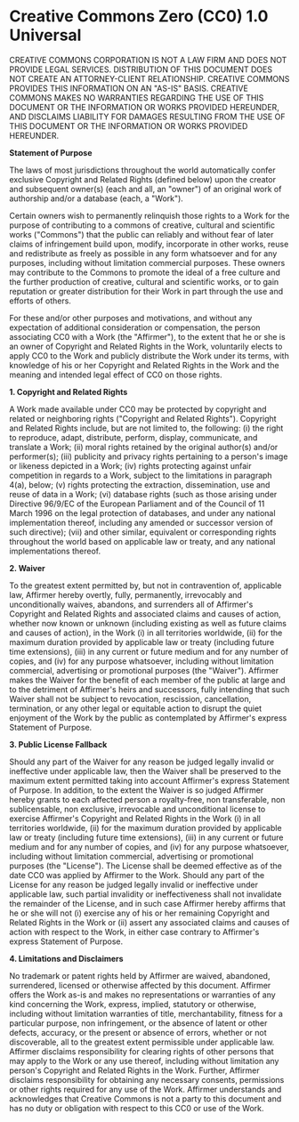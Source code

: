 Creative Commons Zero (CC0) 1.0 Universal
=========================================

CREATIVE COMMONS CORPORATION IS NOT A LAW FIRM AND DOES NOT PROVIDE LEGAL
SERVICES. DISTRIBUTION OF THIS DOCUMENT DOES NOT CREATE AN ATTORNEY-CLIENT
RELATIONSHIP. CREATIVE COMMONS PROVIDES THIS INFORMATION ON AN "AS-IS" BASIS.
CREATIVE COMMONS MAKES NO WARRANTIES REGARDING THE USE OF THIS DOCUMENT OR THE
INFORMATION OR WORKS PROVIDED HEREUNDER, AND DISCLAIMS LIABILITY FOR DAMAGES
RESULTING FROM THE USE OF THIS DOCUMENT OR THE INFORMATION OR WORKS PROVIDED
HEREUNDER.

**Statement of Purpose**

The laws of most jurisdictions throughout the world automatically confer
exclusive Copyright and Related Rights (defined below) upon the creator and
subsequent owner(s) (each and all, an "owner") of an original work of
authorship and/or a database (each, a "Work").

Certain owners wish to permanently relinquish those rights to a Work for the
purpose of contributing to a commons of creative, cultural and scientific works
("Commons") that the public can reliably and without fear of later claims of
infringement build upon, modify, incorporate in other works, reuse and
redistribute as freely as possible in any form whatsoever and for any purposes,
including without limitation commercial purposes. These owners may contribute
to the Commons to promote the ideal of a free culture and the further
production of creative, cultural and scientific works, or to gain reputation or
greater distribution for their Work in part through the use and efforts of
others.

For these and/or other purposes and motivations, and without any expectation of
additional consideration or compensation, the person associating CC0 with a
Work (the "Affirmer"), to the extent that he or she is an owner of Copyright
and Related Rights in the Work, voluntarily elects to apply CC0 to the Work and
publicly distribute the Work under its terms, with knowledge of his or her
Copyright and Related Rights in the Work and the meaning and intended legal
effect of CC0 on those rights.

**1. Copyright and Related Rights**

A Work made available under CC0 may be protected by copyright and related or
neighboring rights ("Copyright and Related Rights"). Copyright and Related
Rights include, but are not limited to, the following: (i) the right to
reproduce, adapt, distribute, perform, display, communicate, and translate a
Work; (ii) moral rights retained by the original author(s) and/or performer(s);
(iii) publicity and privacy rights pertaining to a person's image or likeness
depicted in a Work; (iv) rights protecting against unfair competition in
regards to a Work, subject to the limitations in paragraph 4(a), below; (v)
rights protecting the extraction, dissemination, use and reuse of data in a
Work; (vi) database rights (such as those arising under Directive 96/9/EC of
the European Parliament and of the Council of 11 March 1996 on the legal
protection of databases, and under any national implementation thereof,
including any amended or successor version of such directive); (vii) and other
similar, equivalent or corresponding rights throughout the world based on
applicable law or treaty, and any national implementations thereof.

**2. Waiver**

To the greatest extent permitted by, but not in contravention of, applicable
law, Affirmer hereby overtly, fully, permanently, irrevocably and
unconditionally waives, abandons, and surrenders all of Affirmer's Copyright
and Related Rights and associated claims and causes of action, whether now
known or unknown (including existing as well as future claims and causes of
action), in the Work (i) in all territories worldwide, (ii) for the maximum
duration provided by applicable law or treaty (including future time
extensions), (iii) in any current or future medium and for any number of
copies, and (iv) for any purpose whatsoever, including without limitation
commercial, advertising or promotional purposes (the "Waiver"). Affirmer makes
the Waiver for the benefit of each member of the public at large and to the
detriment of Affirmer's heirs and successors, fully intending that such Waiver
shall not be subject to revocation, rescission, cancellation, termination, or
any other legal or equitable action to disrupt the quiet enjoyment of the Work
by the public as contemplated by Affirmer's express Statement of Purpose.

**3. Public License Fallback**

Should any part of the Waiver for any reason be judged legally invalid or
ineffective under applicable law, then the Waiver shall be preserved to the
maximum extent permitted taking into account Affirmer's express Statement of
Purpose. In addition, to the extent the Waiver is so judged Affirmer hereby
grants to each affected person a royalty-free, non transferable, non
sublicensable, non exclusive, irrevocable and unconditional license to exercise
Affirmer's Copyright and Related Rights in the Work (i) in all territories
worldwide, (ii) for the maximum duration provided by applicable law or treaty
(including future time extensions), (iii) in any current or future medium and
for any number of copies, and (iv) for any purpose whatsoever, including
without limitation commercial, advertising or promotional purposes (the
"License"). The License shall be deemed effective as of the date CC0 was
applied by Affirmer to the Work. Should any part of the License for any reason
be judged legally invalid or ineffective under applicable law, such partial
invalidity or ineffectiveness shall not invalidate the remainder of the
License, and in such case Affirmer hereby affirms that he or she will not (i)
exercise any of his or her remaining Copyright and Related Rights in the Work
or (ii) assert any associated claims and causes of action with respect to the
Work, in either case contrary to Affirmer's express Statement of Purpose.

**4. Limitations and Disclaimers**

No trademark or patent rights held by Affirmer are waived, abandoned,
surrendered, licensed or otherwise affected by this document. Affirmer offers
the Work as-is and makes no representations or warranties of any kind
concerning the Work, express, implied, statutory or otherwise, including
without limitation warranties of title, merchantability, fitness for a
particular purpose, non infringement, or the absence of latent or other
defects, accuracy, or the present or absence of errors, whether or not
discoverable, all to the greatest extent permissible under applicable law.
Affirmer disclaims responsibility for clearing rights of other persons that may
apply to the Work or any use thereof, including without limitation any person's
Copyright and Related Rights in the Work. Further, Affirmer disclaims
responsibility for obtaining any necessary consents, permissions or other
rights required for any use of the Work. Affirmer understands and acknowledges
that Creative Commons is not a party to this document and has no duty or
obligation with respect to this CC0 or use of the Work.
